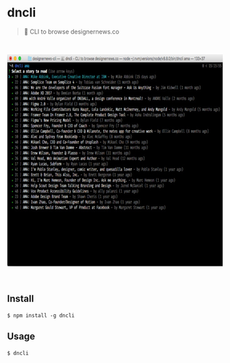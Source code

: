 # dncli
> 📰 CLI to browse designernews.co

<br>
<p align="center"><img src="dncli-screenshot.jpg" width="750" height="495"></p>
<br>


## Install

```
$ npm install -g dncli
```


## Usage

```
$ dncli
```